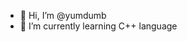 - 👋 Hi, I’m @yumdumb
- 🌱 I’m currently learning C++ language

<!---
elvissawing/elvissawing is a ✨ special ✨ repository because its `README.md` (this file) appears on your GitHub profile.
You can click the Preview link to take a look at your changes.
--->
